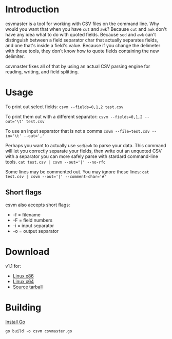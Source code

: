 Introduction
====

csvmaster is a tool for working with CSV files on the command line. Why would you want that when you have `cut` and `awk`? Because `cut` and `awk` don't have any idea what to do with quoted fields. Because `sed` and `awk` can't distinguish between a field separator char that actually separates fields, and one that's inside a field's value. Because if you change the delimeter with those tools, they don't know how to quote fields containing the new delimiter.

csvmaster fixes all of that by using an actual CSV parsing engine for reading, writing, and field splitting.

Usage
====

To print out select fields:
`csvm --fields=0,1,2 test.csv`

To print them out with a different separator:
`csvm --fields=0,1,2 --out='\t' test.csv`

To use an input separator that is not a comma
`csvm --file=test.csv --in='\t' --out=','`

Perhaps you want to actually use `sed`/`awk` to parse your data. This command will let you correctly separate your fields, then write out an unquoted CSV with a separator you can more safely parse with stardard command-line tools.
`cat test.csv | csvm --out='|' --no-rfc`

Some lines may be commented out. You may ignore these lines:
`cat test.csv | csvm --out='|' --comment-char='#'`


Short flags
-----------

csvm also accepts short flags:

- -f = filename
- -F = field numbers
- -i = input separator
- -o = output separator


Download
====

v1.1 for:

- [Linux x86](https://github.com/spiffytech/csvmaster/releases/download/v1.1/csvm_linux_x86)
- [Linux x64](https://github.com/spiffytech/csvmaster/releases/download/v1.1/csvm_linux_x64)
- [Source tarball](https://github.com/spiffytech/csvmaster/archive/v1.1.tar.gz)


Building
====

[Install Go](http://golang.org/doc/install#install)

`go build -o csvm csvmaster.go`

